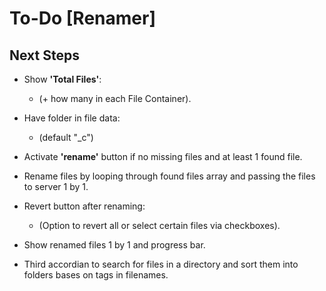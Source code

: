 # To-Do [Renamer]

## Next Steps

- Show **'Total Files'**:<br>
  - (+ how many in each File Container).

- Have folder in file data:<br>
  - (default "_c")

- Activate **'rename'** button if no missing files and at least 1 found file.

- Rename files by looping through found files array and passing the files to server 1 by 1.

- Revert button after renaming:<br>
  - (Option to revert all or select certain files via checkboxes).

- Show renamed files 1 by 1 and progress bar.

- Third accordian to search for files in a directory and sort them into folders bases on tags in filenames.
